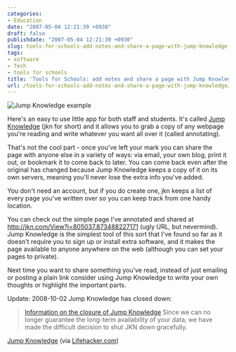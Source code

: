 ```yaml
---
categories:
- Education
date: "2007-05-04 12:21:39 +0930"
draft: false
publishdate: "2007-05-04 12:21:39 +0930"
slug: tools-for-schools-add-notes-and-share-a-page-with-jump-knowledge
tags:
- software
- Tech
- tools for schools
title: 'Tools for Schools: add notes and share a page with Jump Knowledge'
url: /tools-for-schools-add-notes-and-share-a-page-with-jump-knowledge/
---
```

![Jump Knowledge
example](https://turbo.geekorium.com.au/wp-content/uploads/2007/05/picture-2.png)

Here's an easy to use little app for both staff and students. It's
called [Jump Knowledge](http://info.jkn.com) (jkn for short) and it
allows you to grab a copy of any webpage you're reading and write
whatever you want all over it (called annotating).

That's not the cool part - once you've left your mark you can share the
page with anyone else in a variety of ways: via email, your own blog,
print it out, or bookmark it to come back to later. You can come back
even after the original has changed because Jump Knowledge keeps a copy
of it on its own servers, meaning you'll never lose the extra info
you've added.

You don't need an account, but if you do create one, jkn keeps a list of
every page you've written over so you can keep track from one handy
location.

You can check out the simple page I've annotated and shared at
<http://jkn.com/View?j=805037.873488227171> (ugly URL, but nevermind).
Jump Knowledge is the simplest tool of this sort that I've found so far
as it doesn't require you to sign up or install extra software, and it
makes the page available to anyone anywhere on the web (although you can
set your pages to private).

Next time you want to share something you've read, instead of just
emailing or posting a plain link consider using Jump Knowledge to write
your own thoughts or highlight the important parts.

<div class="update">

<span class="date">Update: 2008-10-02</span> Jump Knowledge has closed
down:

> [Information on the closure of Jump
> Knowledge](http://info.jkn.com/ "Info on the closure") Since we can no
> longer guarantee the long-term availability of your data, we have made
> the difficult decision to shut JKN down gracefully.

</div>

[Jump Knowledge](http://info.jkn.com) (via
[Lifehacker.com](http://lifehacker.com/software/how-to/annotate-web-pages-online-with-jump-knowledge-257253.php))